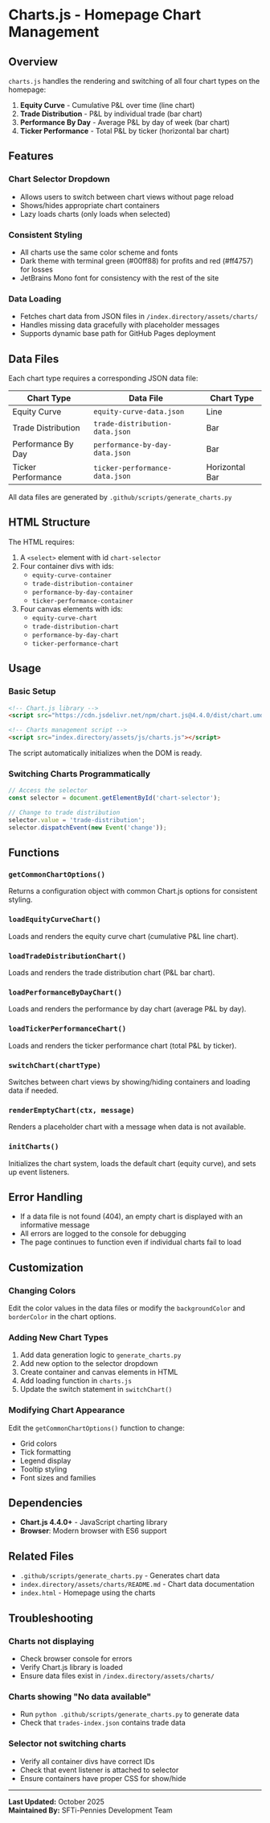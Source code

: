 # Charts.js - Homepage Chart Management

## Overview

`charts.js` handles the rendering and switching of all four chart types on the homepage:
1. **Equity Curve** - Cumulative P&L over time (line chart)
2. **Trade Distribution** - P&L by individual trade (bar chart)
3. **Performance By Day** - Average P&L by day of week (bar chart)
4. **Ticker Performance** - Total P&L by ticker (horizontal bar chart)

## Features

### Chart Selector Dropdown
- Allows users to switch between chart views without page reload
- Shows/hides appropriate chart containers
- Lazy loads charts (only loads when selected)

### Consistent Styling
- All charts use the same color scheme and fonts
- Dark theme with terminal green (#00ff88) for profits and red (#ff4757) for losses
- JetBrains Mono font for consistency with the rest of the site

### Data Loading
- Fetches chart data from JSON files in `/index.directory/assets/charts/`
- Handles missing data gracefully with placeholder messages
- Supports dynamic base path for GitHub Pages deployment

## Data Files

Each chart type requires a corresponding JSON data file:

| Chart Type | Data File | Chart Type |
|-----------|-----------|------------|
| Equity Curve | `equity-curve-data.json` | Line |
| Trade Distribution | `trade-distribution-data.json` | Bar |
| Performance By Day | `performance-by-day-data.json` | Bar |
| Ticker Performance | `ticker-performance-data.json` | Horizontal Bar |

All data files are generated by `.github/scripts/generate_charts.py`

## HTML Structure

The HTML requires:
1. A `<select>` element with id `chart-selector`
2. Four container divs with ids:
   - `equity-curve-container`
   - `trade-distribution-container`
   - `performance-by-day-container`
   - `ticker-performance-container`
3. Four canvas elements with ids:
   - `equity-curve-chart`
   - `trade-distribution-chart`
   - `performance-by-day-chart`
   - `ticker-performance-chart`

## Usage

### Basic Setup
```html
<!-- Chart.js library -->
<script src="https://cdn.jsdelivr.net/npm/chart.js@4.4.0/dist/chart.umd.min.js"></script>

<!-- Charts management script -->
<script src="index.directory/assets/js/charts.js"></script>
```

The script automatically initializes when the DOM is ready.

### Switching Charts Programmatically
```javascript
// Access the selector
const selector = document.getElementById('chart-selector');

// Change to trade distribution
selector.value = 'trade-distribution';
selector.dispatchEvent(new Event('change'));
```

## Functions

### `getCommonChartOptions()`
Returns a configuration object with common Chart.js options for consistent styling.

### `loadEquityCurveChart()`
Loads and renders the equity curve chart (cumulative P&L line chart).

### `loadTradeDistributionChart()`
Loads and renders the trade distribution chart (P&L bar chart).

### `loadPerformanceByDayChart()`
Loads and renders the performance by day chart (average P&L by day).

### `loadTickerPerformanceChart()`
Loads and renders the ticker performance chart (total P&L by ticker).

### `switchChart(chartType)`
Switches between chart views by showing/hiding containers and loading data if needed.

### `renderEmptyChart(ctx, message)`
Renders a placeholder chart with a message when data is not available.

### `initCharts()`
Initializes the chart system, loads the default chart (equity curve), and sets up event listeners.

## Error Handling

- If a data file is not found (404), an empty chart is displayed with an informative message
- All errors are logged to the console for debugging
- The page continues to function even if individual charts fail to load

## Customization

### Changing Colors
Edit the color values in the data files or modify the `backgroundColor` and `borderColor` in the chart options.

### Adding New Chart Types
1. Add data generation logic to `generate_charts.py`
2. Add new option to the selector dropdown
3. Create container and canvas elements in HTML
4. Add loading function in `charts.js`
5. Update the switch statement in `switchChart()`

### Modifying Chart Appearance
Edit the `getCommonChartOptions()` function to change:
- Grid colors
- Tick formatting
- Legend display
- Tooltip styling
- Font sizes and families

## Dependencies

- **Chart.js 4.4.0+** - JavaScript charting library
- **Browser**: Modern browser with ES6 support

## Related Files

- `.github/scripts/generate_charts.py` - Generates chart data
- `index.directory/assets/charts/README.md` - Chart data documentation
- `index.html` - Homepage using the charts

## Troubleshooting

### Charts not displaying
- Check browser console for errors
- Verify Chart.js library is loaded
- Ensure data files exist in `/index.directory/assets/charts/`

### Charts showing "No data available"
- Run `python .github/scripts/generate_charts.py` to generate data
- Check that `trades-index.json` contains trade data

### Selector not switching charts
- Verify all container divs have correct IDs
- Check that event listener is attached to selector
- Ensure containers have proper CSS for show/hide

---

**Last Updated:** October 2025  
**Maintained By:** SFTi-Pennies Development Team
